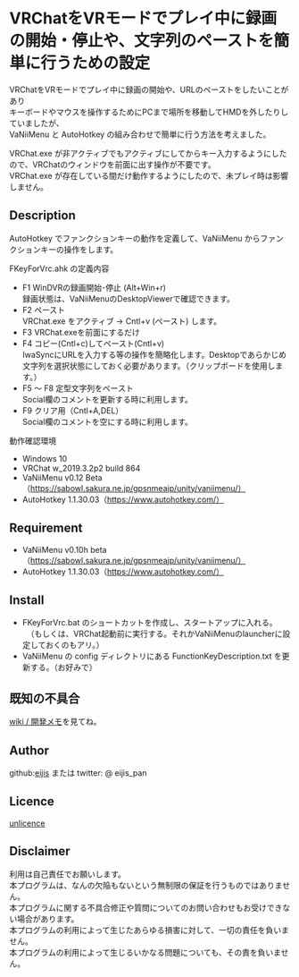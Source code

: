 VRChatをVRモードでプレイ中に録画の開始・停止や、文字列のペーストを簡単に行うための設定<br>
====

VRChatをVRモードでプレイ中に録画の開始や、URLのペーストをしたいことがあり<br>
キーボードやマウスを操作するためにPCまで場所を移動してHMDを外したりしていましたが、<br>
VaNiiMenu と AutoHotkey の組み合わせで簡単に行う方法を考えました。<br>

VRChat.exe が非アクティブでもアクティブにしてからキー入力するようにしたので、VRChatのウィンドウを前面に出す操作が不要です。<br>
VRChat.exe が存在している間だけ動作するようにしたので、未プレイ時は影響しません。<br>

## Description

AutoHotkey でファンクションキーの動作を定義して、VaNiiMenu からファンクションキーの操作をします。<br>

FKeyForVrc.ahk の定義内容
- F1 WinDVRの録画開始･停止 (Alt+Win+r)<br>録画状態は、VaNiiMenuのDesktopViewerで確認できます。
- F2 ペースト<br>VRChat.exe をアクティブ → Cntl+v (ペースト) します。
- F3 VRChat.exeを前面にするだけ
- F4 コピー(Cntl+c)してペースト(Cntl+v)<br>IwaSyncにURLを入力する等の操作を簡略化します。Desktopであらかじめ文字列を選択状態にしておく必要があります。（クリップボードを使用します。）
- F5 〜 F8 定型文字列をペースト<br>Social欄のコメントを更新する時に利用します。
- F9 クリア用（Cntl+A,DEL）<br>Social欄のコメントを空にする時に利用します。

動作確認環境
- Windows 10
- VRChat w_2019.3.2p2 build 864
- VaNiiMenu v0.12 Beta（https://sabowl.sakura.ne.jp/gpsnmeajp/unity/vaniimenu/）
- AutoHotkey 1.1.30.03（https://www.autohotkey.com/）

## Requirement

- VaNiiMenu v0.10h beta（https://sabowl.sakura.ne.jp/gpsnmeajp/unity/vaniimenu/）
- AutoHotkey 1.1.30.03（https://www.autohotkey.com/）

## Install

- FKeyForVrc.bat のショートカットを作成し、スタートアップに入れる。
　（もしくは、VRChat起動前に実行する。それかVaNiiMenuのlauncherに設定しておくのもアリ。）
- VaNiiMenu の config ディレクトリにある FunctionKeyDescription.txt を更新する。（お好みで）

## 既知の不具合

[wiki / 開発メモ](https://github.com/eijis-pan/AutoHotKey_Setting_For_VRChat_With_VaNiiMenu/wiki/%E9%96%8B%E7%99%BA%E3%83%A1%E3%83%A2)を見てね。

## Author

github:[eijis](https://github.com/eijis-pan)  または twitter: @ eijis_pan

## Licence

[unlicence](https://github.com/eijis-pan/AutoHotKey_Setting_For_VRChat_With_VaNiiMenu/LICENCE) 

## Disclaimer

利用は自己責任でお願いします。<br>
本プログラムは、なんの欠陥もないという無制限の保証を行うものではありません。<br>
本プログラムに関する不具合修正や質問についてのお問い合わせもお受けできない場合があります。<br>
本プログラムの利用によって生じたあらゆる損害に対して、一切の責任を負いません。<br>
本プログラムの利用によって生じるいかなる問題についても、その責を負いません。
